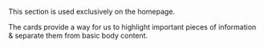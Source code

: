 This section is used exclusively on the homepage.

The cards provide a way for us to highlight important pieces of information & separate them from basic body content.
